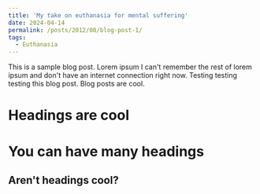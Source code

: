 ```yaml
---
title: 'My take on euthanasia for mental suffering'
date: 2024-04-14
permalink: /posts/2012/08/blog-post-1/
tags:
  - Euthanasia
---
```


This is a sample blog post. Lorem ipsum I can't remember the rest of lorem ipsum and don't have an internet connection right now. Testing testing testing this blog post. Blog posts are cool.

Headings are cool
======

You can have many headings
======

Aren't headings cool?
------
